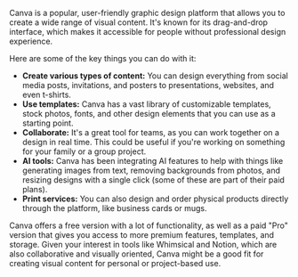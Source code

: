 Canva is a popular, user-friendly graphic design platform that allows you to create a wide range of visual content. It's known for its drag-and-drop interface, which makes it accessible for people without professional design experience.

Here are some of the key things you can do with it:

* **Create various types of content:** You can design everything from social media posts, invitations, and posters to presentations, websites, and even t-shirts.
* **Use templates:** Canva has a vast library of customizable templates, stock photos, fonts, and other design elements that you can use as a starting point.
* **Collaborate:** It's a great tool for teams, as you can work together on a design in real time. This could be useful if you're working on something for your family or a group project.
* **AI tools:** Canva has been integrating AI features to help with things like generating images from text, removing backgrounds from photos, and resizing designs with a single click (some of these are part of their paid plans).
* **Print services:** You can also design and order physical products directly through the platform, like business cards or mugs.

Canva offers a free version with a lot of functionality, as well as a paid "Pro" version that gives you access to more premium features, templates, and storage. Given your interest in tools like Whimsical and Notion, which are also collaborative and visually oriented, Canva might be a good fit for creating visual content for personal or project-based use.